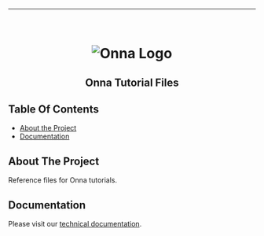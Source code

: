 <!-- Here build and CI badges -->

---
<!-- PROJECT LOGO -->
<h1 align="center">
  <br>
  <img src="https://onna.com/wp-content/uploads/2020/03/h-onna-solid.png" alt="Onna Logo"></a>
</h1>

<h2 align="center">Onna Tutorial Files </h2>

<!-- TABLE OF CONTENTS -->
## Table Of Contents

- [About the Project](#about-the-project)
- [Documentation](#documentation)

## About The Project

Reference files for Onna tutorials.

## Documentation

Please visit our [technical documentation](https://developers.onna.com "Link to developers.onna.com").
